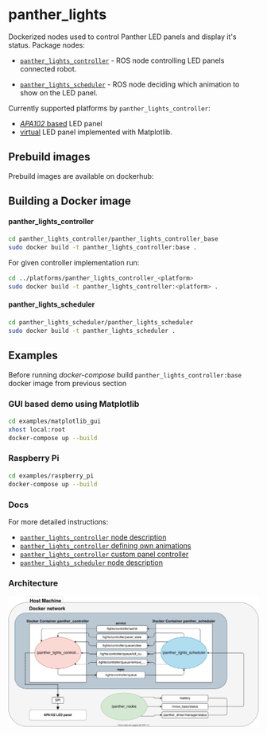 # panther_lights
Dockerized nodes used to control Panther LED panels and display it's status. Package nodes:

- [`panther_lights_controller`](./panther_lights_controller) - ROS node controlling LED panels connected robot.

- [`panther_lights_scheduler`](./panther_lights_scheduler) - ROS node deciding which animation to show on the LED panel.


Currently supported platforms by `panther_lights_controller`:
- [*APA102* based](./panther_lights_controller/platforms/panther_lights_controller_rpi_apa102) LED panel
- [virtual](./panther_lights_controller/platforms/panther_lights_controller_plt_gui) LED panel implemented with Matplotlib.


## Prebuild images
Prebuild images are available on dockerhub:

## Building a Docker image
#### panther_lights_controller
```bash
cd panther_lights_controller/panther_lights_controller_base
sudo docker build -t panther_lights_controller:base .
```
For given controller implementation run:
```bash
cd ../platforms/panther_lights_controller_<platform>
sudo docker build -t panther_lights_controller:<platform> .
```

#### panther_lights_scheduler
```bash
cd panther_lights_scheduler/panther_lights_scheduler
sudo docker build -t panther_lights_scheduler .
```

## Examples
Before running *docker-compose* build `panther_lights_controller:base` docker image from previous section
### GUI based demo using Matplotlib
```bash
cd examples/matplotlib_gui
xhost local:root
docker-compose up --build
```
### Raspberry Pi
```bash
cd examples/raspberry_pi
docker-compose up --build
```


### Docs
For more detailed instructions:
- [`panther_lights_controller` node description](./panther_lights_controller/README.md)
- [`panther_lights_controller` defining own animations](./docs/README.md)
- [`panther_lights_controller` custom panel controller](./panther_lights_controller/platforms/README.md)
- [`panther_lights_scheduler` node description](./panther_lights_scheduler/README.md)


### Architecture
<div style="text-align:center">
<img src="./docs/diagram.svg" alt="drawing"/>
</div>
